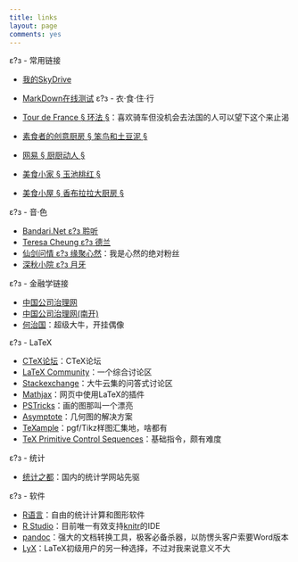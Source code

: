 ```yaml
---
title: links
layout: page
comments: yes
---
```


ε?з - 常用链接

- [我的SkyDrive](http://cid-b279bbf95ffa1509.skydrive.live.com/home.aspx)
- [MarkDown在线测试](http://daringfireball.net/projects/markdown/dingus)
ε?з - 衣·食·住·行

- [Tour de France § 环法 §](http://www.letour.fr/)：喜欢骑车但没机会去法国的人可以望下这个来止渴
- [素食者的创意厨房 § 笨鸟和土豆泥 §](http://blog.sina.com.cn/veg)
- [网易 § 厨厨动人 §](http://bbs.lady.163.com/list/dainty.html)
- [美食小家 § 玉池桃红 §](http://hnayhrh.blog.163.com/)
- [美食小屋 § 香布拉拉大厨房 §](http://jidi511.blog.163.com/)

ε?з - 音·色

- [Bandari.Net ε?з 聆听](http://www.bandari.net/)
- [Teresa Cheung ε?з 德兰](http://www.cheungtaklan.com/)
- [仙剑问情 ε?з 缘聚心然](http://xinran.5d6d.net/)：我是心然的绝对粉丝
- [深秋小院 ε?з 月牙](http://ciciwxf.blog.163.com/)

ε?з - 金融学链接

- [中国公司治理网](http://www.cnpre.com/cogov/)
- [中国公司治理网(南开)](http://www.cg.org.cn/)
- [何治国](http://faculty.chicagobooth.edu/zhiguo.he/index.html)：超级大牛，开挂偶像

ε?з - LaTeX

- [CTeX论坛](http://bbs.ctex.org/)：CTeX论坛
- [LaTeX Community](http://www.latex-community.org/forum/)：一个综合讨论区
- [Stackexchange](http://tex.stackexchange.com/)：大牛云集的问答式讨论区
- [Mathjax](http://www.mathjax.org/)：网页中使用LaTeX的插件
- [PSTricks](http://www.tug.org/PSTricks/main.cgi/)：画的图那叫一个漂亮
- [Asymptote](http://www.piprime.fr/asymptote/)：几何图的解决方案
- [TeXample](http://www.texample.net/)：pgf/Tikz样图汇集地，啥都有
- [TeX Primitive Control Sequences](http://www.tug.org/utilities/plain/cseq.html)：基础指令，颇有难度

ε?з - 统计

- [统计之都](http://cos.name)：国内的统计学网站先驱

ε?з - 软件

- [R语言](http://www.r-project.org)：自由的统计计算和图形软件
- [R Studio](http://www.rstudio.com/)：目前唯一有效支持[knitr](http://yihui.name/knitr/)的IDE
- [pandoc](http://johnmacfarlane.net/pandoc/)：强大的文档转换工具，极客必备杀器，以防愣头客户索要Word版本
- [LyX](http://www.lyx.org)：LaTeX初级用户的另一种选择，不过对我来说意义不大